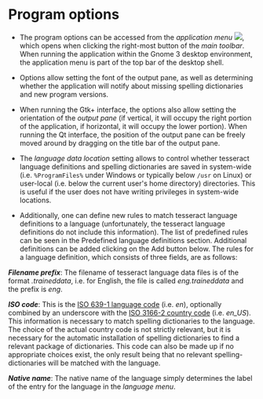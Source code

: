 # Program options

- The program options can be accessed from the *application menu* ![](https://raw.githubusercontent.com/manisandro/gImageReader/master/packaging/win32/skel/share/icons/hicolor/22x22/categories/preferences-system.png), which opens when clicking the right-most button of the *main toolbar*. When running the application within the Gnome 3 desktop environment,  the application menu is part of the top bar of the desktop shell.

- Options allow setting the font of the output pane, as well as  determining whether the application will notify about missing spelling  dictionaries and new program versions.

- When running the Gtk+ interface, the options also allow setting the orientation of the *output pane* (if vertical, it will occupy the right portion of the application, if  horizontal, it will occupy the lower portion). When running the Qt  interface, the position of the output pane can be freely moved around by dragging on the title bar of the output pane.

- The *language data location* setting allows to control whether tesseract language definitions and spelling dictionaries are saved in system-wide (i.e. `%ProgramFiles%` under Windows or typically below `/usr` on Linux) or user-local (i.e. below the current user's home directory)  directories. This is useful if the user does not have writing privileges in system-wide locations.

- Additionally, one can define new rules to match tesseract  language definitions to a language (unfortunately, the tesseract  language definitions do not include this information). The list of  predefined rules can be seen in the Predefined language definitions section. Additional definitions can be added clicking on the Add button below. The rules for a language definition, which consists of three fields, are as follows:

***Filename prefix***: The filename of tesseract language data files is of the format *<prefix>.traineddata*, i.e. for English, the file is called *eng.traineddata* and the prefix is *eng*.

***ISO code***: This is the [ISO 639-1 language code](http://en.wikipedia.org/wiki/List_of_ISO_639-1_codes) (i.e. *en*), optionally combined by an underscore with the [ISO 3166-2 country code](http://en.wikipedia.org/wiki/ISO_3166-2) (i.e. *en_US*). This information is necessary to match spelling dictionaries to the  language. The choice of the actual country code is not strictly  relevant, but it is necessary for the automatic installation of spelling dictionaries to find a relevant package of dictionaries. This code can  also be made up if no appropriate choices exist, the only result being  that no relevant spelling-dictionaries will be matched with the  language.

***Native name***: The native name of the language simply determines the label of the entry for the language in the *language menu*.